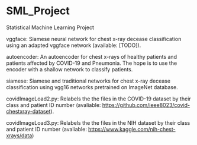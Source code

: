 # SML_Project
Statistical Machine Learning Project

vggface:
  Siamese neural network for chest x-ray decease classification using an adapted vggface network (available: [TODO]).

autoencoder:
  An autoencoder for chest x-rays of healthy patients and patients affected by COVID-19 and Pneumonia. The hope is to use 
  the encoder with a shallow network to classify patients.
 
siamese:
  Siamese and traditional networks for chest x-ray decease classification using vgg16 networks pretrained on ImageNet database.

covidImageLoad2.py: Relabels the the files in the COVID-19 dataset by their class and patient ID number (avaliable: https://github.com/ieee8023/covid-chestxray-dataset).

covidImageLoad3.py: Relabels the the files in the NIH dataset by their class and patient ID number (avaliable: https://www.kaggle.com/nih-chest-xrays/data)
